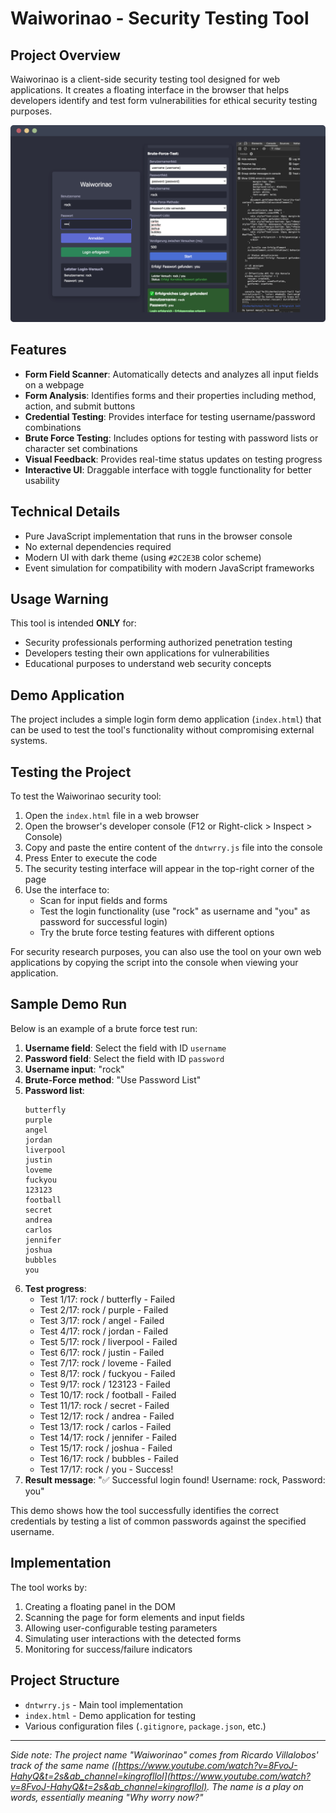 # Waiworinao - Security Testing Tool

## Project Overview

Waiworinao is a client-side security testing tool designed for web applications. It creates a
floating interface in the browser that helps developers identify and test form vulnerabilities for
ethical security testing purposes.

![Showcase](showcase.png)

## Features

- **Form Field Scanner**: Automatically detects and analyzes all input fields on a webpage
- **Form Analysis**: Identifies forms and their properties including method, action, and submit
  buttons
- **Credential Testing**: Provides interface for testing username/password combinations
- **Brute Force Testing**: Includes options for testing with password lists or character set
  combinations
- **Visual Feedback**: Provides real-time status updates on testing progress
- **Interactive UI**: Draggable interface with toggle functionality for better usability

## Technical Details

- Pure JavaScript implementation that runs in the browser console
- No external dependencies required
- Modern UI with dark theme (using `#2C2E3B` color scheme)
- Event simulation for compatibility with modern JavaScript frameworks

## Usage Warning

This tool is intended **ONLY** for:

- Security professionals performing authorized penetration testing
- Developers testing their own applications for vulnerabilities
- Educational purposes to understand web security concepts

## Demo Application

The project includes a simple login form demo application (`index.html`) that can be used to test
the
tool's functionality without compromising external systems.

## Testing the Project

To test the Waiworinao security tool:

1. Open the `index.html` file in a web browser
2. Open the browser's developer console (F12 or Right-click > Inspect > Console)
3. Copy and paste the entire content of the `dntwrry.js` file into the console
4. Press Enter to execute the code
5. The security testing interface will appear in the top-right corner of the page
6. Use the interface to:
    - Scan for input fields and forms
    - Test the login functionality (use "rock" as username and "you" as password for successful
      login)
    - Try the brute force testing features with different options

For security research purposes, you can also use the tool on your own web applications by copying
the script into the console when viewing your application.

## Sample Demo Run

Below is an example of a brute force test run:

1. **Username field**: Select the field with ID `username`
2. **Password field**: Select the field with ID `password`
3. **Username input**: "rock"
4. **Brute-Force method**: "Use Password List"
5. **Password list**:
   ```
   butterfly
   purple
   angel
   jordan
   liverpool
   justin
   loveme
   fuckyou
   123123
   football
   secret
   andrea
   carlos
   jennifer
   joshua
   bubbles
   you
   ```
6. **Test progress**:
    - Test 1/17: rock / butterfly - Failed
    - Test 2/17: rock / purple - Failed
    - Test 3/17: rock / angel - Failed
    - Test 4/17: rock / jordan - Failed
    - Test 5/17: rock / liverpool - Failed
    - Test 6/17: rock / justin - Failed
    - Test 7/17: rock / loveme - Failed
    - Test 8/17: rock / fuckyou - Failed
    - Test 9/17: rock / 123123 - Failed
    - Test 10/17: rock / football - Failed
    - Test 11/17: rock / secret - Failed
    - Test 12/17: rock / andrea - Failed
    - Test 13/17: rock / carlos - Failed
    - Test 14/17: rock / jennifer - Failed
    - Test 15/17: rock / joshua - Failed
    - Test 16/17: rock / bubbles - Failed
    - Test 17/17: rock / you - Success!
7. **Result message**: "✅ Successful login found! Username: rock, Password: you"

This demo shows how the tool successfully identifies the correct credentials by testing a list of
common passwords against the specified username.

## Implementation

The tool works by:

1. Creating a floating panel in the DOM
2. Scanning the page for form elements and input fields
3. Allowing user-configurable testing parameters
4. Simulating user interactions with the detected forms
5. Monitoring for success/failure indicators

## Project Structure

- `dntwrry.js` - Main tool implementation
- `index.html` - Demo application for testing
- Various configuration files (`.gitignore`, `package.json`, etc.)

---

*Side note: The project name "Waiworinao" comes from Ricardo Villalobos' track of the same
name ([https://www.youtube.com/watch?v=8FvoJ-HahyQ&t=2s&ab_channel=kingrofllol](https://www.youtube.com/watch?v=8FvoJ-HahyQ&t=2s&ab_channel=kingrofllol).
The name is a play on words, essentially
meaning "Why worry now?"*